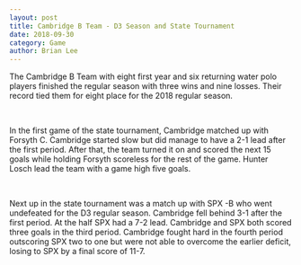 ```yaml
---
layout: post
title: Cambridge B Team - D3 Season and State Tournament
date: 2018-09-30
category: Game
author: Brian Lee
---
```


The Cambridge B Team with eight first year and six returning water polo players finished the regular season with three wins and nine losses.  Their record tied them for eight place for the 2018 regular season.

<br>

In the first game of the state tournament, Cambridge matched up with Forsyth C.  Cambridge started slow but did manage to have a 2-1 lead after the first period.  After that, the team turned it on and scored the next 15 goals while holding Forsyth scoreless for the rest of the game.  Hunter Losch lead the team with a game high five goals.

<br>

Next up in the state tournament was a match up with SPX -B who went undefeated for the D3 regular season.  Cambridge fell behind 3-1 after the first period.  At the half SPX had a 7-2 lead.  Cambridge and SPX both scored three goals in the third period.  Cambridge fought hard in the fourth period outscoring SPX two to one but were not able to overcome the earlier deficit, losing to SPX by a final score of 11-7.
